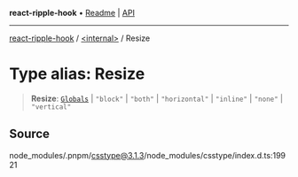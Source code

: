 **react-ripple-hook** • [Readme](../../README.md) \| [API](../../globals.md)

---

[react-ripple-hook](../../README.md) / [\<internal\>](../README.md) / Resize

# Type alias: Resize

> **Resize**: [`Globals`](Globals.md) \| `"block"` \| `"both"` \| `"horizontal"` \| `"inline"` \| `"none"` \| `"vertical"`

## Source

node_modules/.pnpm/csstype@3.1.3/node_modules/csstype/index.d.ts:19921
